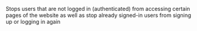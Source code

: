 <!-- Route Guarding -->

Stops users that are not logged in (authenticated) from accessing certain pages of the website as well as stop already signed-in users from
signing up or logging in again

